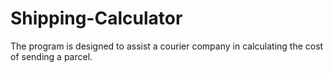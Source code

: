 # Shipping-Calculator
The program is designed to assist a courier company in calculating the cost of sending a parcel.
